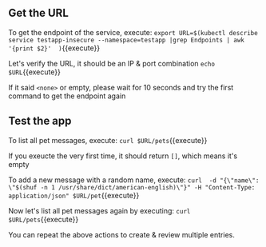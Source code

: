 ## Get the URL

To get the endpoint of the service, execute:
`export URL=$(kubectl describe  service testapp-insecure --namespace=testapp |grep Endpoints | awk '{print $2}'  )`{{execute}}

Let's verify the URL, it should be an IP & port combination
`echo $URL`{{execute}}

If it said `<none>` or empty, please wait for 10 seconds and try the first command to get the endpoint again

## Test the app

To list all pet messages, execute:
`curl $URL/pets`{{execute}}

If you exeucte the very first time, it should return `[]`, which means it's empty

To add a new message with a random name, execute:
`curl  -d "{\"name\": \"$(shuf -n 1 /usr/share/dict/american-english)\"}" -H "Content-Type: application/json" $URL/pet`{{execute}}

Now let's list all pet messages again by executing:
`curl $URL/pets`{{execute}}

You can repeat the above actions to create & review multiple entries.
